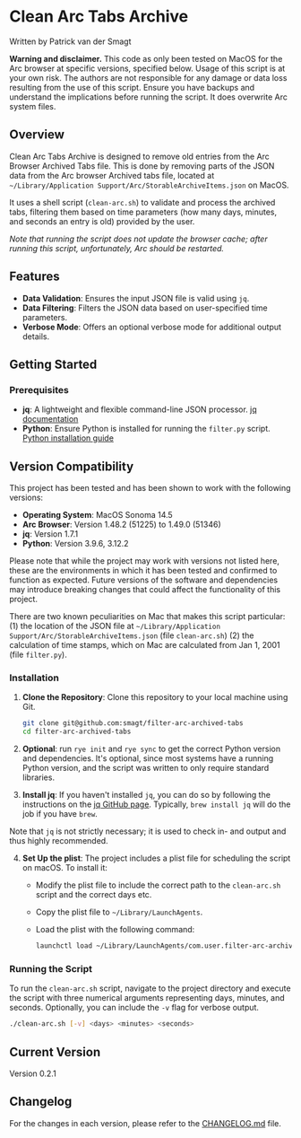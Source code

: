 # Clean Arc Tabs Archive

Written by Patrick van der Smagt

**Warning and disclaimer.**
This code as only been tested on MacOS for the Arc browser at specific versions, specified below.
Usage of this script is at your own risk. The authors are not responsible for any damage or data loss resulting from the use of this script. Ensure you have backups and understand the implications before running the script.  It does overwrite Arc system files.

## Overview

Clean Arc Tabs Archive is designed to remove old entries from the Arc Browser Archived Tabs file.  This is done by removing parts of the JSON data from the Arc browser Archived tabs file, located at `~/Library/Application Support/Arc/StorableArchiveItems.json` on MacOS.

It uses a shell script (`clean-arc.sh`) to validate and process the archived tabs, filtering them based on time parameters (how many days, minutes, and seconds an entry is old) provided by the user. 

_Note that running the script does not update the browser cache; after running this script, unfortunately, Arc should be restarted._

## Features

- **Data Validation**: Ensures the input JSON file is valid using `jq`.
- **Data Filtering**: Filters the JSON data based on user-specified time parameters.
- **Verbose Mode**: Offers an optional verbose mode for additional output details.

## Getting Started

### Prerequisites

- **jq**: A lightweight and flexible command-line JSON processor. [jq documentation](https://stedolan.github.io/jq/)
- **Python**: Ensure Python is installed for running the `filter.py` script. [Python installation guide](https://www.python.org/downloads/)

## Version Compatibility

This project has been tested and has been shown to work with the following versions:

- **Operating System**: MacOS Sonoma 14.5
- **Arc Browser**: Version 1.48.2 (51225) to 1.49.0 (51346)
- **jq**: Version 1.7.1
- **Python**: Version 3.9.6, 3.12.2

Please note that while the project may work with versions not listed here, these are the environments in which it has been tested and confirmed to function as expected. Future versions of the software and dependencies may introduce breaking changes that could affect the functionality of this project.

There are two known peculiarities on Mac that makes this script particular: (1) the location of the JSON file at `~/Library/Application Support/Arc/StorableArchiveItems.json` (file `clean-arc.sh`) (2) the calculation of time stamps, which on Mac are calculated from Jan 1, 2001 (file `filter.py`).

### Installation

1. **Clone the Repository**: Clone this repository to your local machine using Git.

    ```bash
    git clone git@github.com:smagt/filter-arc-archived-tabs
    cd filter-arc-archived-tabs
    ```

2. **Optional**: run `rye init` and `rye sync` to get the correct Python version and dependencies.  It's optional, since most systems have a running Python version, and the script was written to only require standard libraries.

3. **Install jq**: If you haven't installed `jq`, you can do so by following the instructions on the [jq GitHub page](https://github.com/stedolan/jq).  Typically, `brew install jq` will do the job if you have `brew`.

Note that `jq` is not strictly necessary; it is used to check in- and output and thus highly recommended.

4. **Set Up the plist**: The project includes a plist file for scheduling the script on macOS. To install it:

    - Modify the plist file to include the correct path to the `clean-arc.sh` script and the correct days etc.
    - Copy the plist file to `~/Library/LaunchAgents`.
    - Load the plist with the following command:

        ```bash
        launchctl load ~/Library/LaunchAgents/com.user.filter-arc-archived-tabs.plist
        ```

### Running the Script

To run the `clean-arc.sh` script, navigate to the project directory and execute the script with three numerical arguments representing days, minutes, and seconds. Optionally, you can include the `-v` flag for verbose output.

```bash
./clean-arc.sh [-v] <days> <minutes> <seconds>
```

## Current Version

Version 0.2.1

## Changelog

For the changes in each version, please refer to the [CHANGELOG.md](CHANGELOG.md) file.
